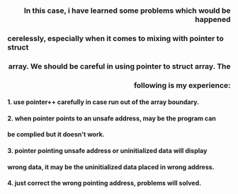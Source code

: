 ### <p align=right> In this case, i have learned some problems which would be happened </p>
### <p align=rifht> cerelessly, especially when it comes to mixing with pointer to struct </p>
### <p align=right> array. We should be careful in using pointer to struct array. The </p>
### <p align=right> following is my experience: </p>
#### 1. use pointer++ carefully in case run out of the array boundary.
#### 2. when pointer points to an unsafe address, may be the program can
#### be complied but it doesn't work.
#### 3. pointer pointing unsafe address or uninitialized data will display
#### wrong data, it may be the uninitialized data placed in wrong address.
#### 4. just correct the wrong pointing address, problems will solved.
